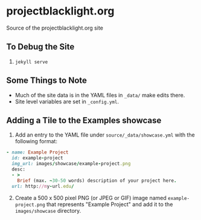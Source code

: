 # projectblacklight.org

Source of the projectblacklight.org site

## To Debug the Site

 1. `jekyll serve`


## Some Things to Note

 * Much of the site data is in the YAML files in `_data/` make edits there.
 * Site level variables are set in  `_config.yml`.

## Adding a Tile to the Examples showcase

1. Add an entry to the YAML file under `source/_data/showcase.yml` with the following format:

  ```ruby
  - name: Example Project
    id: example-project
    img_url: images/showcase/example-project.png
    desc:
    - >
      Brief (max. ~30-50 words) description of your project here.
    url: http://my-url.edu/

  ```

2. Create a 500 x 500 pixel PNG (or JPEG or GIF) image named `example-project.png` that represents "Example Project" and add it to the `images/showcase` directory.
